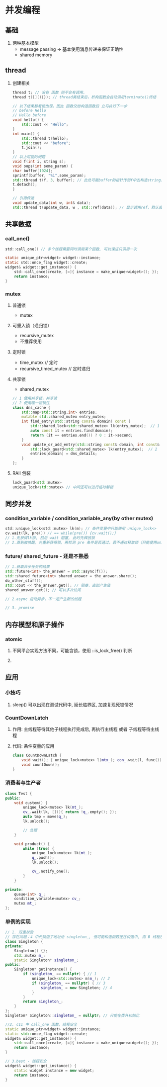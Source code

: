 # 并发编程

## 基础

1. 两种基本模型
    - message passing -> 基本使用消息传递来保证正确性
    - shared memory

## thread

1. 创建相关

    ```c++
    thread t; // 没有 函数 则不会有调用，
    thread t([](){}); // thread类结束后，析构函数会自动调用terminate()终结

    // 以下结果都看能出现，因此 函数交给构造函数后 立马执行下一步
    // before Hello
    // Hello before
    void hello() {
        std::cout << "Hello";
    }
    int main() {
        std::thread t(hello);
        std::cout << "before";
        t.join();
    }
    // 以上可能的问题
    void f(int i, string s);
    void oops(int some_param) {
    char buffer[1024]; 
    sprintf(buffer, "%i",some_param);
    std::thread t(f, 3, buffer); // 此处可能buffer的指针传到f中去构造string，而外部可能buffer已被删除
    t.detach();
    }

    // 引用传递
    void update_data(int w, int& data);
    std::thread t(update_data, w , std::ref(data)); // 显示调用ref，默认会以右值调用
    ```

## 共享数据

### call_one()

```c
std::call_one() // 多个线程需要同时调用某个函数, 可以保证只调用一次

static unique_ptr<widget> widget::instance;
static std::once_flag widget::create;
widget& widget::get_instance() {
    std::call_once(create, [=]{ instance = make_unique<widget>(); });
    return instance;
}
```

### mutex

1. 普通锁
    - mutex

2. 可重入锁（递归锁）
    - recursive_mutex
    - 不推荐使用

3. 定时锁
    - time_mutex // 定时
    - recursive_timed_mutex // 定时递归

4. 共享锁
    - shared_mutex

    ```c++
    // 1 使用共享锁，共享读
    // 2 使用唯一锁锁住
    class dns_cache {
        std::map<std::string,int> entries;
        mutable std::shared_mutex entry_mutex;
        int find_entry(std::string const& domain) const {
            std::shared_lock<std::shared_mutex> lk(entry_mutex);  // 1
            auto const it = entries.find(domain);
            return (it == entries.end()) ? 0 : it->second;
        }
        void update_or_add_entry(std::string const& domain, int const& dns_details) {
            std::lock_guard<std::shared_mutex> lk(entry_mutex);  // 2
            entries[domain] = dns_details;
        }
    };
    ```

5. RAII 包装

    ```c++
    lock_guard<std::mutex>  
    unique_lock<std::mutex> // 中间还可以进行临时解锁  
    ```

## 同步并发

### condition_variable / condition_variable_any(by other mutex)

```c
std::unique_lock<std::mutex> lk(m); // 条件变量中只能使用 unique_lock<>
cv.wait(lk, pre()) // == while(pre()) {cv.wait();}
// 1.先获得lk锁, 然后 wait 阻塞, 此时先释放锁
// 2.直到被唤醒，先重新获得锁，再检测 pre 条件是否通过，若不通过释放锁（只能使用unique_lock的原因）
```

### future/ shared_future - 还是不熟悉

```c++
// 1.获取异步任务的结果
std::future<int> the_answer = std::async(f());
std::shared_future<int> shared_answer = the_answer.share();
do_other_stuff();
std::cout << the_answer.get(); // 阻塞，直到产生值
shared_answer.get(); // 可以多次访问

// 2.async 启动异步，不一定产生新的线程

// 3. promise
```

## 内存模型和原子操作

### atomic

1. 不同平台实现方法不同，可能含锁，使用 ::is_lock_free() 判断

2. 



## 应用

### 小技巧

1. sleep() 可以出现在测试代码中, 延长临界区, 加速复现死锁情况

### CountDownLatch

1. 作用: 主线程等待其他子线程执行完成后, 再执行主线程 或者 子线程等待主线程
2. 代码: 条件变量的应用

    ```c++
    class CountDownLatch {
        void wait(); { unique_lock<mutex> l(mtx_); con_.wait(l, func())}
        void countDown();
    }
    ```

### 消费者与生产者

```c++
class Test {
public:
    void custom() {
        unique_lock<mutex> lk(mt_);
        cv_.wait(lk, [](){ return !q_.empty(); });
        auto tmp = move(q_);
        lk.unlock();

        // 处理
    }

    void product() {
        while (true) {
            unique_lock<mutex> lk(mt_);
            q_.push();
            lk.unlock();

            cv_.notify_one();
        }
    }

private:
    queue<int> q_;
    condition_variable<mutex> cv_;
    mutex mt_;
};
```

### 单例的实现

```c++
// 1. 双重校验
// 存在问题：4 中先赋值了地址给 singleton_, 但可能构造函数还在构造中, 而 B 线程已经通过//1, 并返回了构造一半的函数
class Singleton {
private:
    Singleton() {};
    std::mutex m_;
    static Singleton* singleton_;
public:
    Singleton* getInstance() {
        if (singleton_ == nullptr) { // 1
            unique_lock<std::mutex> m(m_); // 2
            if (singleton_ == nullptr) { // 3
                singleton_ = new Singleton; // 4
            }
        }
        return singleton_;
    }
};
Singleton* Singleton::singleton_ = nullptr; // 只能在类外初始化

//2. c11 中 call_one 函数，线程安全
static unique_ptr<widget> widget::instance;
static std::once_flag widget::create;
widget& widget::get_instance() {
    std::call_once(create, [=]{ instance = make_unique<widget>(); });
    return instance;
}

// 3.best - 线程安全
widget& widget::get_instance() {
    static widget instance = new widget;
    return instance;
}
```
